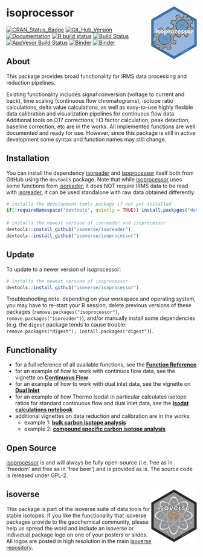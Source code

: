 
<!-- README.md is generated from README.Rmd. Please edit that file -->

# isoprocessor <a href='http://isoprocessor.isoverse.org'><img src='man/figures/isoprocessor_logo_thumb.png' align="right" height="138.5"/></a>

[![CRAN\_Status\_Badge](http://www.r-pkg.org/badges/version/isoprocessor)](https://cran.r-project.org/package=isoprocessor)
[![Git\_Hub\_Version](https://img.shields.io/badge/GitHub-0.6.7-orange.svg?style=flat-square)](https://github.com/isoverse/isoprocessor/commits)
[![Documentation](https://img.shields.io/badge/docs-online-green.svg)](http://isoprocessor.isoverse.org/)
[![R build
status](https://github.com/isoverse/isoprocessor/workflows/R-CMD-check/badge.svg)](https://github.com/isoverse/isoprocessor/actions?workflow=R-CMD-check)
[![Build
Status](https://travis-ci.org/isoverse/isoprocessor.svg?branch=master)](https://travis-ci.org/isoverse/isoprocessor)
[![AppVeyor Build
Status](https://ci.appveyor.com/api/projects/status/github/isoverse/isoprocessor?branch=master&svg=true)](https://ci.appveyor.com/project/KopfLab/isoprocessor)
[![Binder](https://img.shields.io/badge/launch-RStudio-blue.svg)](https://mybinder.org/v2/gh/isoverse/isoprocessor/binder?urlpath=rstudio)
[![Binder](https://img.shields.io/badge/launch-Jupyter-orange.svg)](https://mybinder.org/v2/gh/isoverse/isoprocessor/binder?urlpath=lab)

## About

This package provides broad functionality for IRMS data processing and
reduction pipelines.

Existing functionality includes signal conversion (voltage to current
and back), time scaling (continuous flow chromatograms), isotope ratio
calculations, delta value calculations, as well as easy-to-use highly
flexible data calibration and visualization pipelines for continuous
flow data. Additional tools on O17 corrections, H3 factor calculation,
peak detection, baseline correction, etc are in the works. All
implemented functions are well documented and ready for use. However,
since this package is still in active development some syntax and
function names may still change.

## Installation

You can install the dependency
[isoreader](http://isoreader.isoverse.org/) and
[isoprocessor](http://isoprocessor.isoverse.org/) itself both from
GitHub using the `devtools` package. Note that while
[isoprocessor](http://isoprocessor.isoverse.org/) uses some functions
from [isoreader](http://isoreader.isoverse.org/), it does NOT require
IRMS data to be read with [isoreader](http://isoreader.isoverse.org/),
it can be used standalone with raw data obtained differently.

``` r
# installs the development tools package if not yet installed
if(!requireNamespace("devtools", quietly = TRUE)) install.packages("devtools") 

# installs the newest version of isoreader and isoprocessor
devtools::install_github("isoverse/isoreader")
devtools::install_github("isoverse/isoprocessor")
```

## Update

To update to a newer version of isoprocessor:

``` r
# installs the newest version of isoprocessor
devtools::install_github("isoverse/isoprocessor")
```

Troubleshooting note: depending on your workspace and operating system,
you may have to re-start your R session, delete previous versions of
these packages (`remove.packages("isoprocessor")`,
`remove.packages("isoreader")`), and/or manually install some
dependencies (e.g. the `digest` package tends to cause trouble:
`remove.packages("digest"); install.packages("digest")`).

## Functionality

  - for a full reference of all available functions, see the **[Function
    Reference](http://isoprocessor.isoverse.org/reference/)**
  - for an example of how to work with continuos flow data, see the
    vignette on **[Continuous
    Flow](http://isoprocessor.isoverse.org/articles/continuous_flow.html)**
  - for an example of how to work with dual inlet data, see the vignette
    on **[Dual
    Inlet](http://isoprocessor.isoverse.org/articles/dual_inlet.html)**
  - for an example of how Thermo Isodat in particular calculates isotope
    ratios for standard continuous flow and dual inlet data, see the
    **[Isodat calculations
    notebook](http://isoprocessor.isoverse.org/other/how_isodat_calculates_R.html)**
  - additional vignettes on data reduction and calibration are in the
    works:
      - example 1: **[bulk carbon isotope
        analysis](http://isoprocessor.isoverse.org/articles/ea_irms_example_carbon.html)**
      - example 2: **[compound specific carbon isotope
        analysis](http://isoprocessor.isoverse.org/articles/gc_irms_example_carbon.html)**

## Open Source

[isoprocessor](http://isoprocessor.isoverse.org/) is and will always be
fully open-source (i.e. free as in ‘freedom’ and free as in ‘free beer’)
and is provided as is. The source code is released under
GPL-2.

## isoverse <a href='http://www.isoverse.org'><img src='man/figures/isoverse_logo_thumb.png' align="right" height="138.5"/></a>

This package is part of the isoverse suite of data tools for stable
isotopes. If you like the functionality that isoverse packages provide
to the geochemical community, please help us spread the word and include
an isoverse or individual package logo on one of your posters or slides.
All logos are posted in high resolution in the main [isoverse
repository](https://github.com/isoverse/isoverse/tree/master/man/figures).
